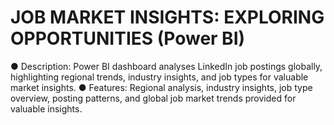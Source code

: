 # JOB MARKET INSIGHTS: EXPLORING OPPORTUNITIES (Power BI) 

●	Description: Power BI dashboard analyses LinkedIn job postings globally, highlighting regional trends, industry insights, and job types for valuable market insights.
●	Features: Regional analysis, industry insights, job type overview, posting patterns, and global job market trends provided for valuable insights.
